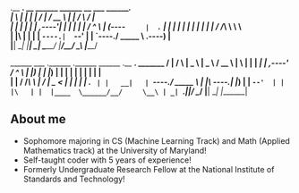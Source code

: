 .__   __.  __    ______   ______    __          ___           _______.     
|  \ |  | |  |  /      | /  __  \  |  |        /   \         /       |     
|   \|  | |  | |  ,----'|  |  |  | |  |       /  ^  \       |   (----`     
|  . `  | |  | |  |     |  |  |  | |  |      /  /_\  \       \   \         
|  |\   | |  | |  `----.|  `--'  | |  `----./  _____  \  .----)   |        
|__| \__| |__|  \______| \______/  |_______/__/     \__\ |_______/         
                                                                           
  ______     ___      .______      .______     ______   .__   __.  _______ 
 /      |   /   \     |   _  \     |   _  \   /  __  \  |  \ |  | |   ____|
|  ,----'  /  ^  \    |  |_)  |    |  |_)  | |  |  |  | |   \|  | |  |__   
|  |      /  /_\  \   |      /     |   _  <  |  |  |  | |  . `  | |   __|  
|  `----./  _____  \  |  |\  \----.|  |_)  | |  `--'  | |  |\   | |  |____ 
 \______/__/     \__\ | _| `._____||______/   \______/  |__| \__| |_______|
## About me
- Sophomore majoring in CS (Machine Learning Track) and Math (Applied Mathematics track) at the University of Maryland!
- Self-taught coder with 5 years of experience!
- Formerly Undergraduate Research Fellow at the National Institute of Standards and Technology!


<!--
**nico671/nico671** is a ✨ _special_ ✨ repository because its `README.md` (this file) appears on your GitHub profile.

Here are some ideas to get you started:

- 🔭 I’m currently working on ...
- 🌱 I’m currently learning ...
- 👯 I’m looking to collaborate on ...
- 🤔 I’m looking for help with ...
- 💬 Ask me about ...
- 📫 How to reach me: ...
- 😄 Pronouns: ...
- ⚡ Fun fact: ...
-->
